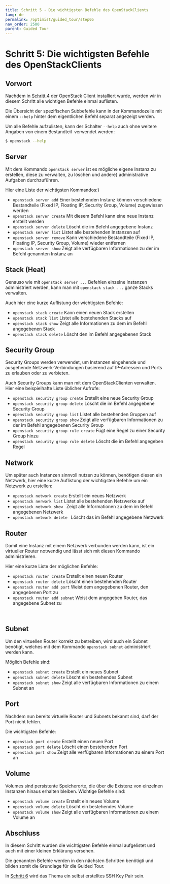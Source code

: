 ```yaml
---
title: Schritt 5 - Die wichtigsten Befehle des OpenStackClients
lang: de
permalink: /optimist/guided_tour/step05
nav_order: 2500
parent: Guided Tour
---
```


Schritt 5: Die wichtigsten Befehle des OpenStackClients
=======================================================

Vorwort
-------

Nachdem in [Schritt 4](schritt04.md) der OpenStack Client installiert wurde,
werden wir in diesem Schritt alle wichtigen Befehle einmal auflisten.

Die Übersicht der spezifischen Subbefehle kann in der Kommandozeile mit
einem `--help` hinter dem eigentlichen Befehl separat angezeigt werden.

Um alle Befehle aufzulisten, kann der Schalter `--help` auch ohne
weitere Angaben von einem Bestandteil  verwendet
werden:

```bash
$ openstack --help
```

Server
------

Mit dem Kommando `openstack server` ist es mögliche eigene Instanz
zu erstellen, diese zu verwalten, zu löschen und
andere} administrative Aufgaben durchzuführen.

Hier eine Liste der wichtigsten Kommandos:}

-   `openstack server add`
    Einer bestehenden Instanz können verschiedene Bestandteile (Fixed IP, Floating IP, Security
    Group, Volume) zugewiesen werden
-   `openstack server create`
    Mit diesem Befehl kann eine neue Instanz erstellt werden
-   `openstack server delete`
    Löscht die im Befehl angegebene Instanz
-   `openstack server list`
    Listet alle bestehenden Instanzen auf
-   `openstack server remove`
    Kann verschiedene Bestandteile (Fixed IP, Floating IP, Security
    Group, Volume) wieder entfernen
-   `openstack server show`
    Zeigt alle verfügbaren Informationen zu der im Befehl genannten
    Instanz an


Stack (Heat)
------------

Genauso wie mit `openstack server ...` Befehlen einzelne Instanzen
administriert werden, kann man mit `openstack stack ...` ganze
Stacks verwalten. 

Auch hier eine kurze Auflistung der wichtigsten Befehle:

-   `openstack stack create`
    Kann einen neuen Stack erstellen
-   `openstack stack list`
    Listet alle bestehenden Stacks auf
-   `openstack stack show`
    Zeigt alle Informationen zu dem im Befehl angegebenen Stack
-   `openstack stack delete`
    Löscht den im Befehl angegebenen Stack

Security Group
--------------

Security Groups werden verwendet, um Instanzen eingehende und ausgehende
Netzwerk-Verbindungen basierend auf IP-Adressen und Ports zu erlauben
oder zu verbieten.

Auch Security Groups kann man mit dem OpenStackClienten verwalten. Hier
eine beispielhafte Liste üblicher Aufrufe:

-   `openstack security group create`
    Erstellt eine neue Security Group 
-   `openstack security group delete`
    Löscht die im Befehl angegebene Security Group
-   `openstack security group list`
    Listet alle bestehenden Gruppen auf
-   `openstack security group show`
    Zeigt alle verfügbaren Informationen zu der im Befehl angegebenen
    Security Group
-   `openstack security group rule create`
    Fügt eine Regel zu einer Security Group hinzu
-   `openstack security group rule delete`
    Löscht die im Befehl angegeben Regel

Network
-------

Um später auch Instanzen sinnvoll nutzen zu können, benötigen diesen ein
Netzwerk, hier eine kurze Auflistung der wichtigsten Befehle um ein
Netzwerk zu erstellen:

-   `openstack network create`
    Erstellt ein neues Netzwerk
-   `openstack nerwork list`
    Listet alle bestehenden Netzwerke auf
-   `openstack network show `
    Zeigt alle Informationen zu dem im Befehl angegebenen Netzwerk
-   `openstack network delete `
    Löscht das im Befehl angegebene Netzwerk

Router
------

Damit eine Instanz mit einem Netzwerk verbunden werden kann, ist ein virtueller
Router notwendig und lässt sich mit diesen Kommando administrieren.

Hier eine kurze Liste der möglichen Befehle:

-   `openstack router create`
    Erstellt einen neuen Router
-   `openstack router delete`
    Löscht einen bestehenden Router
-   `openstack router add port`
    Weist dem angegebenen Router, den angegebenen Port zu
-   `openstack router add subnet`
    Weist dem angegeben Router, das angegebene Subnet zu

 

Subnet
------

Um den virtuellen Router korrekt zu betreiben, wird auch ein Subnet
benötigt, welches mit dem Kommando `openstack subnet` administriert
werden kann.

Möglich Befehle sind:

-   `openstack subnet create`
    Erstellt ein neues Subnet
-   `openstack subnet delete`
    Löscht ein bestehendes Subnet
-   `openstack subnet show`
    Zeigt alle verfügbaren Informationen zu einem Subnet an

Port
----

Nachdem nun bereits virtuelle Router und Subnets bekannt sind, darf der
Port nicht fehlen.

Die wichtigsten Befehle:

-   `openstack port create`
    Erstellt einen neuen Port
-   `openstack port delete`
    Löscht einen bestehenden Port
-   `openstack port show`
    Zeigt alle verfügbaren Informationen zu einem Port an

Volume
------

Volumes sind persistente Speicherorte, die über die Existenz von
einzelnen Instanzen hinaus erhalten bleiben. Wichtige Befehle sind:

-   `openstack volume create`
    Erstellt ein neues Volume
-   `openstack volume delete`
    Löscht ein bestehendes Volume
-   `openstack volume show`
    Zeigt alle verfügbaren Informationen zu einem Volume an

Abschluss
---------

In diesem Schritt wurden die wichtigsten Befehle einmal aufgelistet und
auch mit einer kleinen Erklärung versehen. 

Die genannten Befehle werden in den nächsten Schritten benötigti und
bilden somit die Grundlage für die Guided Tour.

In [Schritt 6](schritt06.md) wird das Thema ein selbst erstelltes SSH Key Pair
sein.
